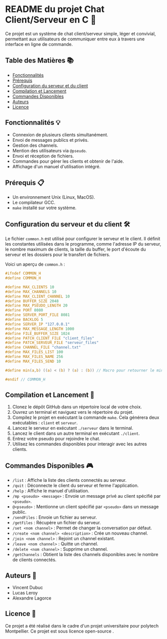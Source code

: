 # README du projet Chat Client/Serveur en C 📝

Ce projet est un système de chat client/serveur simple, léger et convivial, permettant aux utilisateurs de communiquer entre eux à travers une interface en ligne de commande.

## Table des Matières 📚

- [Fonctionnalités](#fonctionnalités)
- [Prérequis](#prérequis)
- [Configuration du serveur et du client](#configuration-du-serveur-et-du-client)
- [Compilation et Lancement](#compilation-et-lancement)
- [Commandes Disponibles](#commandes-disponibles)
- [Auteurs](#auteurs)
- [Licence](#licence)

## Fonctionnalités 💡

- Connexion de plusieurs clients simultanément.
- Envoi de messages publics et privés.
- Gestion des channels.
- Mention des utilisateurs via `@pseudo`.
- Envoi et réception de fichiers.
- Commandes pour gérer les clients et obtenir de l'aide.
- Affichage d'un manuel d'utilisation intégré.

## Prérequis 📋

- Un environnement Unix (Linux, MacOS).
- Le compilateur GCC.
- `make` installé sur votre système.

## Configuration du serveur et du client 🛠️

Le fichier `common.h` est utilisé pour configurer le serveur et le client. Il définit les constantes utilisées dans le programme, comme l'adresse IP du serveur, le nombre maximum de clients, la taille du buffer, le port d'écoute du serveur et les dossiers pour le transfert de fichiers.

Voici un aperçu de `common.h` :

```c
#ifndef COMMON_H
#define COMMON_H

#define MAX_CLIENTS 10
#define MAX_CHANNELS 10
#define MAX_CLIENT_CHANNEL 10
#define BUFFER_SIZE 2048
#define MAX_PSEUDO_LENGTH 20
#define PORT 8080          
#define SERVER_PORT_FILE 8081 
#define BACKLOG 5 
#define SERVER_IP "127.0.0.1"  
#define MAX_MESSAGE_LENGTH 1000 
#define FILE_BUFFER_SIZE 1024
#define PATCH_CLIENT_FILE "client_files"
#define PATCH_SERVEUR_FILE "serveur_files"
#define CHANNEL_FILE "channel.txt"
#define MAX_FILES_LIST 100
#define MAX_FILES_NAME 256
#define MAX_FILES_SEND 10

#define min(a,b) ((a) < (b) ? (a) : (b)) // Macro pour retourner le minimum entre deux valeurs

#endif // COMMON_H
```
## Compilation et Lancement 🚀

1. Clonez le dépôt GitHub dans un répertoire local de votre choix.
2. Ouvrez un terminal et naviguez vers le répertoire du projet.
3. Compilez le projet en exécutant la commande `make`. Cela générera deux exécutables : `client` et `serveur`.
4. Lancez le serveur en exécutant `./serveur` dans le terminal.
5. Lancez le client dans un autre terminal en exécutant `./client`.
6. Entrez votre pseudo pour rejoindre le chat.
7. Utilisez les commandes disponibles pour interagir avec les autres clients.

## Commandes Disponibles 🎮

- `/list` : Affiche la liste des clients connectés au serveur.
- `/quit` : Déconnecte le client du serveur et ferme l'application.
- `/help` : Affiche le manuel d'utilisation.
- `/mp <pseudo> <message>` : Envoie un message privé au client spécifié par `<pseudo>`.
- `@<pseudo>` : Mentionne un client spécifié par `<pseudo>` dans un message public.
- `/sendFiles` : Envoie un fichier au serveur.
- `/getFiles` : Récupère un fichier du serveur.
- `/set <nom channel>` : Permet de changer la conversation par défaut.
- `/create <nom channel> <description>` : Crée un nouveau channel.
- `/join <nom channel>` : Rejoint un channel existant.
- `/leave <nom channel>` : Quitte un channel.
- `/delete <nom channel>` : Supprime un channel.
- `/getChannels` : Obtient la liste des channels disponibles avec le nombre de clients connectés.

## Auteurs 👥

- Vincent Dubuc
- Lucas Leroy
- Alexandre Lagorce

## Licence 📄

Ce projet a été réalisé dans le cadre d'un projet universitaire pour polytech Montpellier.
Ce projet est sous licence open-source .
